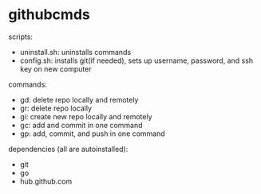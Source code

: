 # githubcmds

scripts:

- uninstall.sh: uninstalls commands
- config.sh: installs git(if needed), sets up username, password, and ssh key on new computer

commands:

- gd: delete repo locally and remotely
- gr: delete repo locally
- gi: create new repo locally and remotely
- gc: add and commit in one command
- gp: add, commit, and push in one command

dependencies (all are autoinstalled):

- git
- go
- hub.github.com
